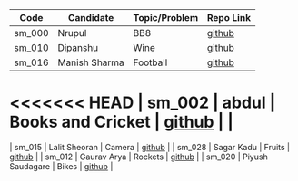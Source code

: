 | Code   | Candidate             | Topic/Problem         | Repo Link                                                    |
| ------ | --------------------- | --------------------- | ------------------------------------------------------------ |
| sm_000 | Nrupul                | BB8                   | [github](https://github.com/nrupuld/masai-sprint-1)          |
| sm_010 | Dipanshu              | Wine                  | [github](https://github.com/dipanshusabharwal/masai-sprint-1)|
| sm_016 | Manish Sharma         | Football              | [github](https://github.com/Manishsharma203/masai-sprint-1)  |
<<<<<<< HEAD
| sm_002 | abdul                 | Books and Cricket     | [github](https://github.com/abduljabbarpeer/masai-sprint-1)	|         |
=======
| sm_015 | Lalit Sheoran         | Camera                | [github](https://github.com/lalitsheoran/masai-sprint-1)     |
| sm_028 | Sagar Kadu            | Fruits                | [github](https://github.com/sagarkadu16/masai-sprint-1)      |
| sm_012 | Gaurav Arya           | Rockets               | [github](https://github.com/gauravarya12/masai-sprint-1)     |
| sm_020 | Piyush Saudagare      | Bikes                 | [github](https://github.com/piush2611/masai-sprint1)         |